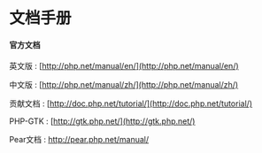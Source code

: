 # 文档手册

#### 官方文档

英文版 : [http://php.net/manual/en/](http://php.net/manual/en/)

中文版 : [http://php.net/manual/zh/](http://php.net/manual/zh/)

贡献文档 : [http://doc.php.net/tutorial/](http://doc.php.net/tutorial/)

PHP-GTK : [http://gtk.php.net/](http://gtk.php.net/)

Pear文档 : http://pear.php.net/manual/

